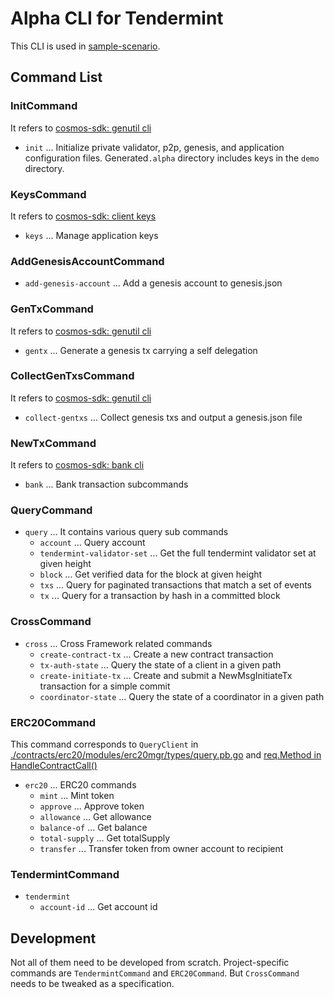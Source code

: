 # Alpha CLI for Tendermint

This CLI is used in [sample-scenario](https://github.com/datachainlab/fabric-tendermint-cross-demo/blob/main/demo/scripts/scenario/sample-scenario).

## Command List

### InitCommand

It refers to [cosmos-sdk: genutil cli](https://github.com/cosmos/cosmos-sdk/blob/v0.43.0-beta1/x/genutil/client/cli/init.go)

- `init` ... Initialize private validator, p2p, genesis, and application configuration files.
  Generated`.alpha` directory includes keys in the `demo` directory.

### KeysCommand

It refers to [cosmos-sdk: client keys](https://github.com/cosmos/cosmos-sdk/blob/v0.43.0-beta1/client/keys/root.go)

- `keys` ... Manage application keys

### AddGenesisAccountCommand

- `add-genesis-account` ... Add a genesis account to genesis.json

### GenTxCommand

It refers to [cosmos-sdk: genutil cli](https://github.com/cosmos/cosmos-sdk/blob/v0.43.0-beta1/x/genutil/client/cli/gentx.go)

- `gentx` ... Generate a genesis tx carrying a self delegation

### CollectGenTxsCommand

It refers to [cosmos-sdk: genutil cli](https://github.com/cosmos/cosmos-sdk/blob/v0.43.0-beta1/x/genutil/client/cli/collect.go)

- `collect-gentxs` ... Collect genesis txs and output a genesis.json file

### NewTxCommand

It refers to [cosmos-sdk: bank cli](https://github.com/cosmos/cosmos-sdk/blob/v0.43.0-beta1/x/bank/client/cli/tx.go)

- `bank` ... Bank transaction subcommands

### QueryCommand

- `query` ... It contains various query sub commands
  - `account` ... Query account
  - `tendermint-validator-set` ... Get the full tendermint validator set at given height
  - `block` ... Get verified data for the block at given height
  - `txs` ... Query for paginated transactions that match a set of events
  - `tx` ... Query for a transaction by hash in a committed block

### CrossCommand

- `cross` ... Cross Framework related commands
  - `create-contract-tx` ... Create a new contract transaction
  - `tx-auth-state` ... Query the state of a client in a given path
  - `create-initiate-tx` ... Create and submit a NewMsgInitiateTx transaction for a simple commit
  - `coordinator-state` ... Query the state of a coordinator in a given path

### ERC20Command

This command corresponds to `QueryClient` in
[./contracts/erc20/modules/erc20mgr/types/query.pb.go](https://github.com/datachainlab/fabric-tendermint-cross-demo/blob/main/contracts/erc20/modules/erc20mgr/types/query.pb.go)
and [req.Method in HandleContractCall()](https://github.com/datachainlab/fabric-tendermint-cross-demo/blob/main/contracts/erc20/modules/erc20mgr/keeper/keeper.go)

- `erc20` ... ERC20 commands
  - `mint` ... Mint token
  - `approve` ... Approve token
  - `allowance` ... Get allowance
  - `balance-of` ... Get balance
  - `total-supply` ... Get totalSupply
  - `transfer` ... Transfer token from owner account to recipient

### TendermintCommand

- `tendermint`
  - `account-id` ... Get account id

## Development

Not all of them need to be developed from scratch. Project-specific commands are `TendermintCommand` and `ERC20Command`.
But `CrossCommand` needs to be tweaked as a specification.
